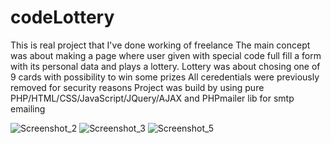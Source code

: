 # codeLottery
This is real project that I've done working of freelance
The main concept was about making a page where user given with special code full fill a form with its personal data and plays a lottery.
Lottery was about chosing one of 9 cards with possibility to win some prizes
All ceredentials were previously removed for security reasons
Project was build by using pure PHP/HTML/CSS/JavaScript/JQuery/AJAX and PHPmailer lib for smtp emailing

![Screenshot_2](https://user-images.githubusercontent.com/26145751/131331935-37388880-786e-4bca-b4f4-a711ea377af3.png)
![Screenshot_3](https://user-images.githubusercontent.com/26145751/131331995-3fac4c69-190b-4b1e-a293-10ff36bc1c8f.png)
![Screenshot_5](https://user-images.githubusercontent.com/26145751/131332418-9d69db8f-f6e4-4772-8aae-0d8d70383b7c.png)

